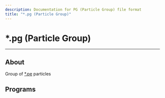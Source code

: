 ```yaml
---
description: Documentation for PG (Particle Group) file format
title: "*.pg (Particle Group)"
---
```


# *.pg (Particle Group)

___

## About

Group of [*.pe](pe.md) particles

## Programs

<UniversalCard
  title="SDK Particle Editor"
  content="Used to create particle effects (*.pe) or particle groups (*.pg)."
  link="../../../modding-tools/sdk/particle-editor"
  internal={true}
/>
